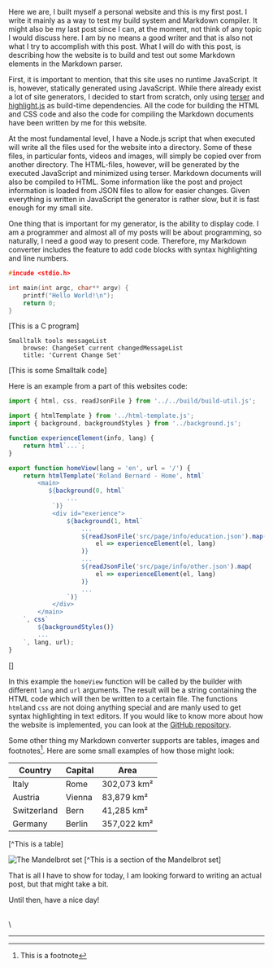 
Here we are, I built myself a personal website and this is my first post.
I write it mainly as a way to test my build system and Markdown compiler.
It might also be my last post since I can, at the moment, not think of any
topic I would discuss here. I am by no means a good writer and that is also
not what I try to accomplish with this post. What I will do with this post,
is describing how the website is to build and test out some Markdown
elements in the Markdown parser.

First, it is important to mention, that this site uses no runtime JavaScript.
It is, however, statically generated using JavaScript. While there already exist
a lot of site generators, I decided to start from scratch, only using [terser][terser] and
[highlight.js][hljs] as build-time dependencies. All the code for building the HTML and
CSS code and also the code for compiling the Markdown documents have been written
by me for this website.

At the most fundamental level, I have a Node.js script that when executed will
write all the files used for the website into a directory. Some of these files,
in particular fonts, videos and images, will simply be copied over from another
directory. The HTML-files, however, will be generated by the executed JavaScript
and minimized using terser. Markdown documents will also be compiled to HTML.
Some information like the post and project information is loaded from JSON files
to allow for easier changes. Given everything is written in JavaScript the
generator is rather slow, but it is fast enough for my small site.

One thing that is important for my generator, is the ability to display code.
I am a programmer and almost all of my posts will be about programming,
so naturally, I need a good way to present code. Therefore, my Markdown converter
includes the feature to add code blocks with syntax highlighting and line numbers.

```c
#incude <stdio.h>

int main(int argc, char** argv) {
    printf("Hello World!\n");
    return 0;
}
```
[This is a C program]

```smalltalk
Smalltalk tools messageList
	browse: ChangeSet current changedMessageList
	title: 'Current Change Set'
```
[This is some Smalltalk code]

Here is an example from a part of this websites code:

```javascript
import { html, css, readJsonFile } from '../../build/build-util.js';

import { htmlTemplate } from '../html-template.js';
import { background, backgroundStyles } from '../background.js';

function experienceElement(info, lang) {
    return html`...`;
}

export function homeView(lang = 'en', url = '/') {
    return htmlTemplate('Roland Bernard - Home', html`
        <main>
           ${background(0, html`
                ...
            `)}
            <div id="exerience">
                ${background(1, html`
                    ...
                    ${readJsonFile('src/page/info/education.json').map(
                        el => experienceElement(el, lang)
                    )}
                    ...
                    ${readJsonFile('src/page/info/other.json').map(
                        el => experienceElement(el, lang)
                    )}
                    ...
                `)}
            </div>
        </main>
    `, css`
        ${backgroundStyles()}
        ...
    `, lang, url);
}
```
[]

In this example the `homeView` function will be called by the builder with different `lang` and `url` arguments.
The result will be a string containing the HTML code which will then be written to a certain file.
The functions `html`and `css` are not doing anything special and are manly used to get syntax highlighting in text editors.
If you would like to know more about how the website is implemented, you can look at the [GitHub repository][github].

Some other thing my Markdown converter supports are tables, images and footnotes[^1].
Here are some small examples of how those might look:

 Country | Capital | Area
---------|---------|------------
Italy    | Rome    | 302,073 km²
Austria  | Vienna  | 83,879 km²
Switzerland | Bern | 41,285 km²
Germany  | Berlin  | 357,022 km²
[^This is a table]

![The Mandelbrot set](/projimg/mandelbrot.jpeg=250x "The Mandelbrot set")
[^This is a section of the Mandelbrot set]

That is all I have to show for today, I am looking forward to writing an actual post, but that might take a bit.

Until then, have a nice day!

\
\

---

[^1]: This is a footnote

[terser]: https://terser.org/ "terser"
[hljs]: https://highlightjs.org/ "highlight.js"
[github]: https://github.com/rolandbernard/rolandbernard.github.io "Github"
